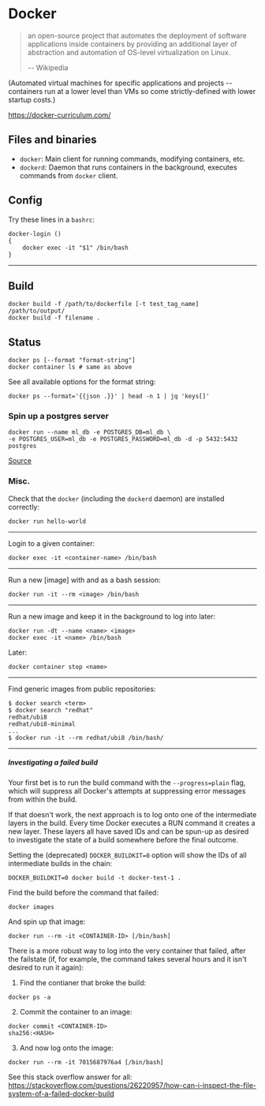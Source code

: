 # Docker

> an open-source project that automates the deployment of software applications inside containers by providing an additional layer of abstraction and automation of OS-level virtualization on Linux.
> 
> -- Wikipedia

(Automated virtual machines for specific applications and projects -- containers run at a lower level than VMs so come strictly-defined with lower startup costs.)

https://docker-curriculum.com/

## Files and binaries

* `docker`: Main client for running commands, modifying containers, etc.
* `dockerd`: Daemon that runs containers in the background, executes commands from `docker` client.

## Config

Try these lines in a `bashrc`:
```
docker-login ()
{
    docker exec -it "$1" /bin/bash
}
```

---

## Build

```
docker build -f /path/to/dockerfile [-t test_tag_name] /path/to/output/
docker build -f filename .
```

## Status

```
docker ps [--format "format-string"]
docker container ls # same as above
```

See all available options for the format string:
```
docker ps --format='{{json .}}' | head -n 1 | jq 'keys[]'
```

### Spin up a postgres server

```
docker run --name ml_db -e POSTGRES_DB=ml_db \
-e POSTGRES_USER=ml_db -e POSTGRES_PASSWORD=ml_db -d -p 5432:5432 postgres
```
[Source](https://applied-math-coding.medium.com/data-science-crunching-data-with-postgresql-and-rust-fa6aee0b0c4c)

### Misc.

Check that the `docker` (including the `dockerd` daemon) are installed correctly:
```
docker run hello-world
```

---

Login to a given container:
```
docker exec -it <container-name> /bin/bash
```

---

Run a new [image] with and as a bash session:
```
docker run -it --rm <image> /bin/bash
```

---

Run a new image and keep it in the background to log into later:
```
docker run -dt --name <name> <image>
docker exec -it <name> /bin/bash
```

Later:

```
docker container stop <name>
```

---

Find generic images from public repositories:

```
$ docker search <term>
$ docker search "redhat"
redhat/ubi8
redhat/ubi8-minimal
...
$ docker run -it --rm redhat/ubi8 /bin/bash/
```

---

##### Investigating a failed build

Your first bet is to run the build command with the `--progress=plain` flag, which will suppress all Docker's attempts at suppressing error messages from within the build.

If that doesn't work, the next approach is to log onto one of the intermediate layers in the build. Every time Docker executes a RUN command it creates a new layer. These layers all have saved IDs and can be spun-up as desired to investigate the state of a build somewhere before the final outcome.

Setting the (deprecated) `DOCKER_BUILDKIT=0` option will show the IDs of all intermediate builds in the chain:
```
DOCKER_BUILDKIT=0 docker build -t docker-test-1 .
```

Find the build before the command that failed:

```
docker images
```

And spin up that image:

```
docker run --rm -it <CONTAINER-ID> [/bin/bash]      
```

There is a more robust way to log into the very container that failed, after the failstate (if, for example, the command takes several hours and it isn't desired to run it again):

1. Find the contianer that broke the build:

```
docker ps -a
```

2. Commit the container to an image:
```
docker commit <CONTAINER-ID>
sha256:<HASH>
```

3. And now log onto the image:
```
docker run --rm -it 7015687976a4 [/bin/bash]
```

See this stack overflow answer for all: https://stackoverflow.com/questions/26220957/how-can-i-inspect-the-file-system-of-a-failed-docker-build
